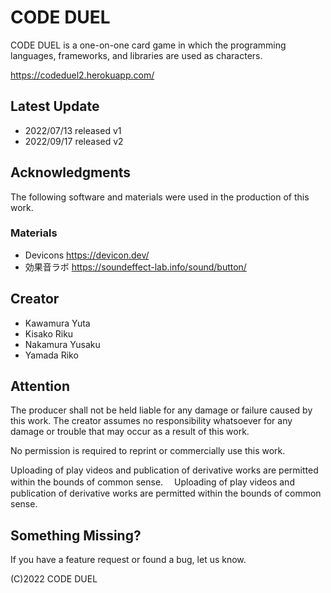 # CODE DUEL

CODE DUEL is a one-on-one card game in which the programming languages, frameworks, and libraries are used as characters.

https://codeduel2.herokuapp.com/


## Latest Update
- 2022/07/13 released v1
- 2022/09/17 released v2


## Acknowledgments
The following software and materials were used in the production of this work.

### Materials
- Devicons
https://devicon.dev/
- 効果音ラボ
https://soundeffect-lab.info/sound/button/


## Creator
- Kawamura Yuta
- Kisako Riku
- Nakamura Yusaku
- Yamada Riko

## Attention
The producer shall not be held liable for any damage or failure caused by this work. The creator assumes no responsibility whatsoever for any damage or trouble that may occur as a result of this work.

No permission is required to reprint or commercially use this work.

Uploading of play videos and publication of derivative works are permitted within the bounds of common sense.
　Uploading of play videos and publication of derivative works are permitted within the bounds of common sense.
 
 ## Something Missing?
 If you have a feature request or found a bug, let us know.
 
 (C)2022 CODE DUEL
